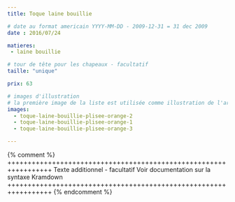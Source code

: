 ```yaml
---
title: Toque laine bouillie

# date au format americain YYYY-MM-DD - 2009-12-31 = 31 dec 2009
date : 2016/07/24

matieres:
 - laine bouillie

# tour de tête pour les chapeaux - facultatif
taille: "unique"

prix: 63

# images d'illustration
# la première image de la liste est utilisée comme illustration de l'article dans les pages de listing.
images:
  - toque-laine-bouillie-plisee-orange-2
  - toque-laine-bouillie-plisee-orange-1
  - toque-laine-bouillie-plisee-orange-3

---
```

{% comment %} +++++++++++++++++++++++++++++++++++++++++++++++++++++++++++++++++
              Texte additionnel - facultatif
              Voir documentation sur la syntaxe Kramdown
+++++++++++++++++++++++++++++++++++++++++++++++++++++++++++++++++ {% endcomment %}
